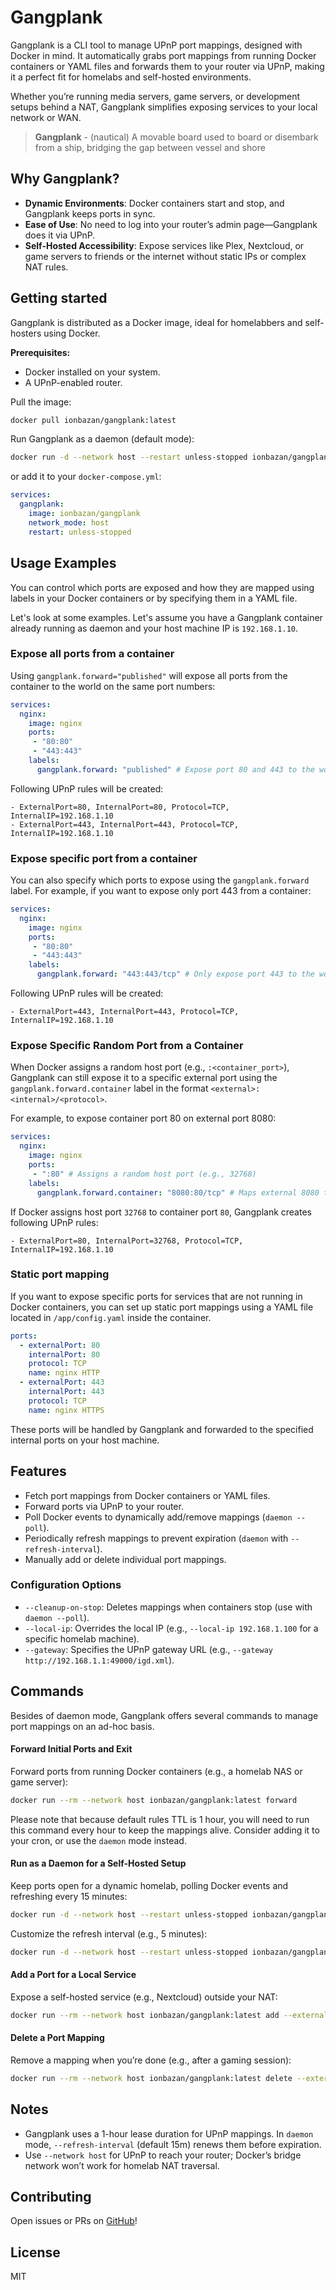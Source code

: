 # Gangplank

Gangplank is a CLI tool to manage UPnP port mappings, designed with Docker in mind. 
It automatically grabs port mappings from running Docker containers or YAML files and forwards them to your router via UPnP, making it a perfect fit for homelabs and self-hosted environments. 

Whether you’re running media servers, game servers, or development setups behind a NAT, Gangplank simplifies exposing services to your local network or WAN.

> **Gangplank** - (nautical) A movable board used to board or disembark from a ship, bridging the gap between vessel and shore

## Why Gangplank?

- **Dynamic Environments**: Docker containers start and stop, and Gangplank keeps ports in sync.
- **Ease of Use**: No need to log into your router’s admin page—Gangplank does it via UPnP.
- **Self-Hosted Accessibility**: Expose services like Plex, Nextcloud, or game servers to friends or the internet without static IPs or complex NAT rules.

## Getting started

Gangplank is distributed as a Docker image, ideal for homelabbers and self-hosters using Docker.

**Prerequisites:**

- Docker installed on your system.
- A UPnP-enabled router.

Pull the image:
```bash
docker pull ionbazan/gangplank:latest
```

Run Gangplank as a daemon (default mode):

```bash
docker run -d --network host --restart unless-stopped ionbazan/gangplank:latest
```

or add it to your `docker-compose.yml`:

```yaml
services:
  gangplank:
    image: ionbazan/gangplank
    network_mode: host
    restart: unless-stopped
```

## Usage Examples

You can control which ports are exposed and how they are mapped using labels in your Docker containers or by specifying them in a YAML file.

Let's look at some examples. Let's assume you have a Gangplank container already running as daemon and your host machine IP is `192.168.1.10`.

### Expose all ports from a container

Using `gangplank.forward="published"` will expose all ports from the container to the world on the same port numbers:

```yaml
services:
  nginx:
    image: nginx
    ports:
     - "80:80"
     - "443:443"
    labels:
      gangplank.forward: "published" # Expose port 80 and 443 to the world
```

Following UPnP rules will be created:
```
- ExternalPort=80, InternalPort=80, Protocol=TCP, InternalIP=192.168.1.10
- ExternalPort=443, InternalPort=443, Protocol=TCP, InternalIP=192.168.1.10
```

### Expose specific port from a container

You can also specify which ports to expose using the `gangplank.forward` label. 
For example, if you want to expose only port 443 from a container:

```yaml
services:
  nginx:
    image: nginx
    ports:
     - "80:80"
     - "443:443"
    labels:
      gangplank.forward: "443:443/tcp" # Only expose port 443 to the world
```

Following UPnP rules will be created:

```
- ExternalPort=443, InternalPort=443, Protocol=TCP, InternalIP=192.168.1.10
```

### Expose Specific Random Port from a Container

When Docker assigns a random host port (e.g., `:<container_port>`), Gangplank can still expose it to a specific external port using the `gangplank.forward.container` label in the format `<external>:<internal>/<protocol>`.

For example, to expose container port 80 on external port 8080:
```yaml
services:
  nginx:
    image: nginx
    ports:
     - ":80" # Assigns a random host port (e.g., 32768)
    labels:
      gangplank.forward.container: "8080:80/tcp" # Maps external 8080 to container 80
```

If Docker assigns host port `32768` to container port `80`, Gangplank creates following UPnP rules:

```
- ExternalPort=80, InternalPort=32768, Protocol=TCP, InternalIP=192.168.1.10
```

### Static port mapping

If you want to expose specific ports for services that are not running in Docker containers, you can set up static port mappings using a YAML file located in `/app/config.yaml` inside the container.

```yaml
ports:
  - externalPort: 80
    internalPort: 80
    protocol: TCP
    name: nginx HTTP
  - externalPort: 443
    internalPort: 443
    protocol: TCP
    name: nginx HTTPS
```

These ports will be handled by Gangplank and forwarded to the specified internal ports on your host machine.

## Features
- Fetch port mappings from Docker containers or YAML files.
- Forward ports via UPnP to your router.
- Poll Docker events to dynamically add/remove mappings (`daemon --poll`).
- Periodically refresh mappings to prevent expiration (`daemon` with `--refresh-interval`).
- Manually add or delete individual port mappings.

### Configuration Options
- `--cleanup-on-stop`: Deletes mappings when containers stop (use with `daemon --poll`).
- `--local-ip`: Overrides the local IP (e.g., `--local-ip 192.168.1.100` for a specific homelab machine).
- `--gateway`: Specifies the UPnP gateway URL (e.g., `--gateway http://192.168.1.1:49000/igd.xml`).

## Commands

Besides of daemon mode, Gangplank offers several commands to manage port mappings on an ad-hoc basis.

#### Forward Initial Ports and Exit

Forward ports from running Docker containers (e.g., a homelab NAS or game server):
```bash
docker run --rm --network host ionbazan/gangplank:latest forward
```

Please note that because default rules TTL is 1 hour, you will need to run this command every hour to keep the mappings alive.
Consider adding it to your cron, or use the `daemon` mode instead.

#### Run as a Daemon for a Self-Hosted Setup

Keep ports open for a dynamic homelab, polling Docker events and refreshing every 15 minutes:
```bash
docker run -d --network host --restart unless-stopped ionbazan/gangplank:latest daemon --poll
```

Customize the refresh interval (e.g., 5 minutes):

```bash
docker run -d --network host --restart unless-stopped ionbazan/gangplank:latest daemon --poll --refresh-interval 5m
```

#### Add a Port for a Local Service

Expose a self-hosted service (e.g., Nextcloud) outside your NAT:
```bash
docker run --rm --network host ionbazan/gangplank:latest add --external 443 --internal 443 --protocol TCP --name nextcloud
```

#### Delete a Port Mapping

Remove a mapping when you’re done (e.g., after a gaming session):

```bash
docker run --rm --network host ionbazan/gangplank:latest delete --external 25565 --protocol TCP
```

## Notes
- Gangplank uses a 1-hour lease duration for UPnP mappings. In `daemon` mode, `--refresh-interval` (default 15m) renews them before expiration.
- Use `--network host` for UPnP to reach your router; Docker’s bridge network won’t work for homelab NAT traversal.

## Contributing
Open issues or PRs on [GitHub](https://github.com/ionbazan/gangplank)!

## License
MIT

